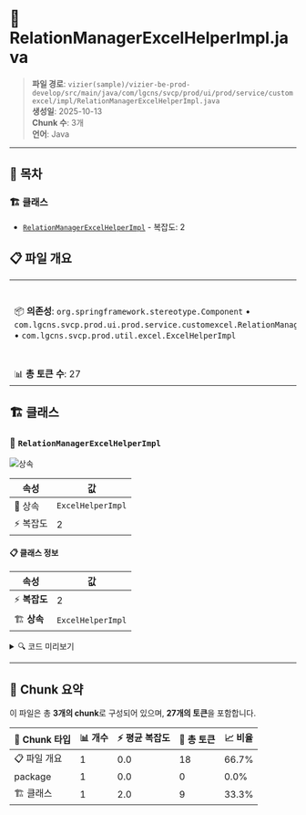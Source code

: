 # 📄 RelationManagerExcelHelperImpl.java

> **파일 경로**: `vizier(sample)/vizier-be-prod-develop/src/main/java/com/lgcns/svcp/prod/ui/prod/service/customexcel/impl/RelationManagerExcelHelperImpl.java`  
> **생성일**: 2025-10-13  
> **Chunk 수**: 3개  
> **언어**: Java
---

## 📑 목차

### 🏗️ 클래스
- [`RelationManagerExcelHelperImpl`](#class-relationmanagerexcelhelperimpl) - 복잡도: 2

## 📋 파일 개요

| | |
|--|--|
| 📦 **의존성**: `org.springframework.stereotype.Component` • `com.lgcns.svcp.prod.ui.prod.service.customexcel.RelationManagerExcelHelper` • `com.lgcns.svcp.prod.util.excel.ExcelHelperImpl` | ⚡ **총 복잡도**: 2 |
| 📊 **총 토큰 수**: 27 |  |



## 🏗️ 클래스

### <a id="class-relationmanagerexcelhelperimpl"></a>🎯 `RelationManagerExcelHelperImpl`

![상속](https://img.shields.io/badge/상속-1개-blue)

| 속성 | 값 |
|------|----|
| 🧬 상속 | `ExcelHelperImpl` |
| ⚡ 복잡도 | 2 |



#### 📋 클래스 정보

| 속성 | 값 |
|------|----|
| ⚡ **복잡도** | 2 || 📍 **라인 범위** | 9-9 |
| 🏗️ **상속** | `ExcelHelperImpl` || 🏷️ **태그** | `class, java` |

<details>
<summary>🔍 코드 미리보기</summary>

```java
public class RelationManagerExcelHelperImpl extends ExcelHelperImpl implements RelationManagerExcelHelper {
}...
```

**Chunk 정보**
- 🆔 **ID**: `f2dff9aa653d`
- 📍 **라인**: 9-9
- 📊 **토큰**: 9
- 🏷️ **태그**: `class, java`

</details>

---





## 🧩 Chunk 요약

이 파일은 총 **3개의 chunk**로 구성되어 있으며, **27개의 토큰**을 포함합니다.

| 🧩 Chunk 타입 | 📊 개수 | ⚡ 평균 복잡도 | 📝 총 토큰 | 📈 비율 |
|---------------|--------|-------------|----------|--------|
| 📋 파일 개요 | 1 | 0.0 | 18 | 66.7% |
| package | 1 | 0.0 | 0 | 0.0% |
| 🏗️ 클래스 | 1 | 2.0 | 9 | 33.3% |

